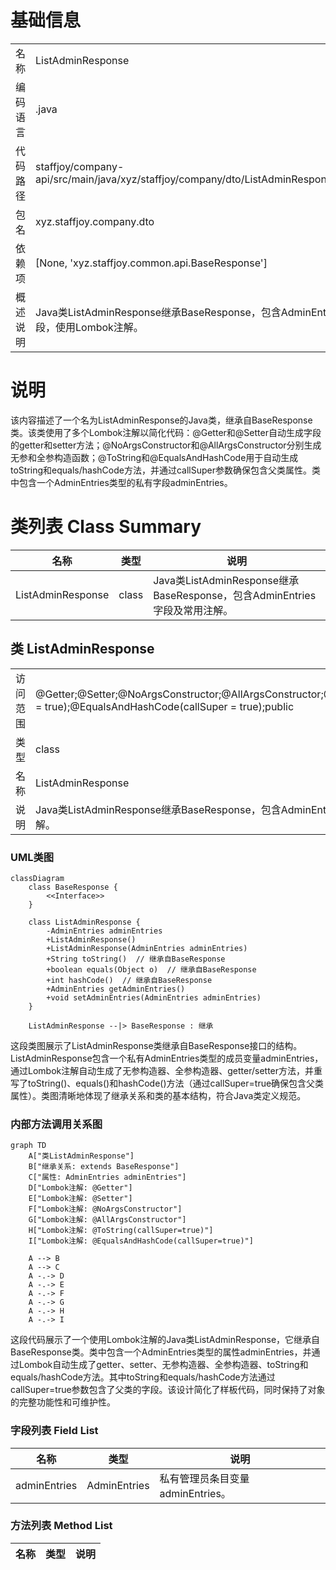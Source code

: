 # 基础信息

|      |      |
|------|------|
| 名称 | ListAdminResponse |
| 编码语言 | .java |
| 代码路径 | staffjoy/company-api/src/main/java/xyz/staffjoy/company/dto/ListAdminResponse.java |
| 包名 | xyz.staffjoy.company.dto |
| 依赖项 | [None, 'xyz.staffjoy.common.api.BaseResponse'] |
| 概述说明 | Java类ListAdminResponse继承BaseResponse，包含AdminEntries字段，使用Lombok注解。 |

# 说明

该内容描述了一个名为ListAdminResponse的Java类，继承自BaseResponse类。该类使用了多个Lombok注解以简化代码：@Getter和@Setter自动生成字段的getter和setter方法；@NoArgsConstructor和@AllArgsConstructor分别生成无参和全参构造函数；@ToString和@EqualsAndHashCode用于自动生成toString和equals/hashCode方法，并通过callSuper参数确保包含父类属性。类中包含一个AdminEntries类型的私有字段adminEntries。

# 类列表 Class Summary

| 名称   | 类型  | 说明 |
|-------|------|-------------|
| ListAdminResponse | class | Java类ListAdminResponse继承BaseResponse，包含AdminEntries字段及常用注解。 |



## 类 ListAdminResponse

|      |      |
|------|------|
| 访问范围 | @Getter;@Setter;@NoArgsConstructor;@AllArgsConstructor;@ToString(callSuper = true);@EqualsAndHashCode(callSuper = true);public |
| 类型 | class |
| 名称 | ListAdminResponse |
| 说明 | Java类ListAdminResponse继承BaseResponse，包含AdminEntries字段及常用注解。 |


### UML类图

```mermaid
classDiagram
    class BaseResponse {
        <<Interface>>
    }
    
    class ListAdminResponse {
        -AdminEntries adminEntries
        +ListAdminResponse()
        +ListAdminResponse(AdminEntries adminEntries)
        +String toString()  // 继承自BaseResponse
        +boolean equals(Object o)  // 继承自BaseResponse
        +int hashCode()  // 继承自BaseResponse
        +AdminEntries getAdminEntries()
        +void setAdminEntries(AdminEntries adminEntries)
    }
    
    ListAdminResponse --|> BaseResponse : 继承
```

这段类图展示了ListAdminResponse类继承自BaseResponse接口的结构。ListAdminResponse包含一个私有AdminEntries类型的成员变量adminEntries，通过Lombok注解自动生成了无参构造器、全参构造器、getter/setter方法，并重写了toString()、equals()和hashCode()方法（通过callSuper=true确保包含父类属性）。类图清晰地体现了继承关系和类的基本结构，符合Java类定义规范。


### 内部方法调用关系图

```mermaid
graph TD
    A["类ListAdminResponse"]
    B["继承关系: extends BaseResponse"]
    C["属性: AdminEntries adminEntries"]
    D["Lombok注解: @Getter"]
    E["Lombok注解: @Setter"]
    F["Lombok注解: @NoArgsConstructor"]
    G["Lombok注解: @AllArgsConstructor"]
    H["Lombok注解: @ToString(callSuper=true)"]
    I["Lombok注解: @EqualsAndHashCode(callSuper=true)"]

    A --> B
    A --> C
    A -.-> D
    A -.-> E
    A -.-> F
    A -.-> G
    A -.-> H
    A -.-> I
```

这段代码展示了一个使用Lombok注解的Java类ListAdminResponse，它继承自BaseResponse类。类中包含一个AdminEntries类型的属性adminEntries，并通过Lombok自动生成了getter、setter、无参构造器、全参构造器、toString和equals/hashCode方法。其中toString和equals/hashCode方法通过callSuper=true参数包含了父类的字段。该设计简化了样板代码，同时保持了对象的完整功能性和可维护性。

### 字段列表 Field List

| 名称  | 类型  | 说明 |
|-------|-------|------|
| adminEntries | AdminEntries | 私有管理员条目变量adminEntries。 |

### 方法列表 Method List

| 名称  | 类型  | 说明 |
|-------|-------|------|




